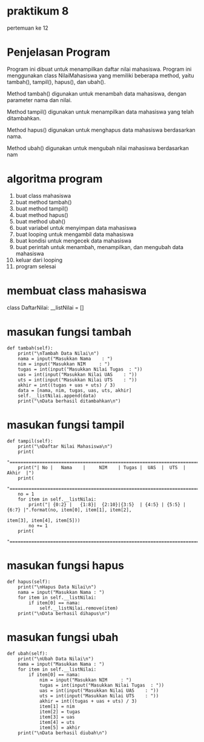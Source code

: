 # praktikum 8
pertemuan ke 12

# Penjelasan Program

Program ini dibuat untuk menampilkan daftar nilai mahasiswa. Program ini menggunakan class NilaiMahasiswa yang memiliki beberapa method, yaitu tambah(), tampil(), hapus(), dan ubah(). 

Method tambah() digunakan untuk menambah data mahasiswa, dengan parameter nama dan nilai.

Method tampil() digunakan untuk menampilkan data mahasiswa yang telah ditambahkan.

Method hapus() digunakan untuk menghapus data mahasiswa berdasarkan nama.

Method ubah() digunakan untuk mengubah nilai mahasiswa berdasarkan nam

# algoritma program

1. buat class mahasiswa
2. buat method tambah()
3. buat method tampil()
4. buat method hapus()
5. buat method ubah()
6. buat variabel untuk menyimpan data mahasiswa
7. buat looping untuk mengambil data mahasiswa
8. buat kondisi untuk mengecek data mahasiswa
9. buat perintah untuk menambah, menampilkan, dan mengubah data mahasiswa
10. keluar dari looping
11. program selesai

# membuat class mahasiswa
class DaftarNilai:
    __listNilai = []
# masukan fungsi tambah
    def tambah(self):
        print("\nTambah Data Nilai\n")
        nama = input("Masukkan Nama    : ")
        nim = input("Masukkan NIM     : ")
        tugas = int(input("Masukkan Nilai Tugas  : "))
        uas = int(input("Masukkan Nilai UAS    : "))
        uts = int(input("Masukkan Nilai UTS    : "))
        akhir = int((tugas + uas + uts) / 3)
        data = [nama, nim, tugas, uas, uts, akhir]
        self.__listNilai.append(data)
        print("\nData berhasil ditambahkan\n")
# masukan fungsi tampil
    def tampil(self):
        print("\nDaftar Nilai Mahasiswa\n")
        print(
            "========================================================================")
        print("| No |   Nama    |     NIM    | Tugas |  UAS  |  UTS  |  Akhir  |")
        print(
            "========================================================================")
        no = 1
        for item in self.__listNilai:
            print("| {0:2} |   {1:8}|  {2:10}|{3:5}  | {4:5} | {5:5} | {6:7} |".format(no, item[0], item[1], item[2],
                                                                                     item[3], item[4], item[5]))
            no += 1
        print(
            "========================================================================")
# masukan fungsi hapus
    def hapus(self):
        print("\nHapus Data Nilai\n")
        nama = input("Masukkan Nama : ")
        for item in self.__listNilai:
            if item[0] == nama:
                self.__listNilai.remove(item)
        print("\nData berhasil dihapus\n")
# masukan fungsi ubah
    def ubah(self):
        print("\nUbah Data Nilai\n")
        nama = input("Masukkan Nama : ")
        for item in self.__listNilai:
            if item[0] == nama:
                nim = input("Masukkan NIM     : ")
                tugas = int(input("Masukkan Nilai Tugas  : "))
                uas = int(input("Masukkan Nilai UAS    : "))
                uts = int(input("Masukkan Nilai UTS    : "))
                akhir = int((tugas + uas + uts) / 3)
                item[1] = nim
                item[2] = tugas
                item[3] = uas
                item[4] = uts
                item[5] = akhir
        print("\nData berhasil diubah\n")
